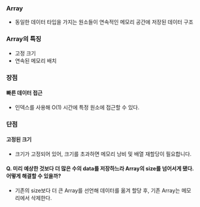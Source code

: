 
### Array

- 동일한 데이터 타입을 가지는 원소들이 연속적인 메모리 공간에 저장된 데이터 구조

### Array의 특징

- 고정 크기
- 연속된 메모리 배치

### 장점

#### 빠른 데이터 접근
- 인덱스를 사용해 O(1) 시간에 특정 원소에 접근할 수 있다.

### 단점

#### 고정된 크기
- 크기가 고정되어 있어, 크기를 초과하면 메모리 낭비 및 배열 재할당이 필요합니다.


#### Q. 미리 예상한 것보다 더 많은 수의 data를 저장하느라 Array의 size를 넘어서게 됐다. 어떻게 해결할 수 있을까?
- 기존의 size보다 더 큰 Array를 선언해 데이터를 옮겨 할당 후, 기존 Array는 메모리에서 삭제한다.